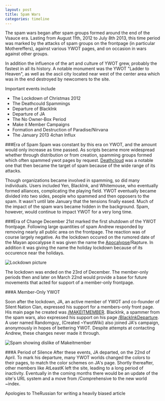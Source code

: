```yaml
---
layout: post
title: Spam Wars
categories: timeline
---
```


The spam wars began after spam groups formed around the end of the Vsauce era. Lasting from August 11th, 2012 to July 8th 2013, this time period was marked by the attacks of spam groups on the frontpage (in particular Mothereffers), against various YWOT pages, and on occasion in wars against other groups.

In addition the influence of the art and culture of YWOT grew, probably the fastest in all its history. A notable monument was the YWOT "Ladder to Heaven", as well as the ascii city located near west of the center area which was in the end destroyed by newcomers to the site.

Important events include

- The Lockdown of Christmas 2012
- The Deathcould Spammings
- Departure of BlackInk
- Departure of JA
- The No Owner-Box Period
- Make it Member Campaigns
- Formation and Destruction of Paradise/Nirvana
- The January 2013 4chan Influx

###Era of Spam
Spam was constant by this era on YWOT, and the amount would only increase as time passed. As scripts became more widespread whether through distribution or from creation, spamming groups formed which often spammed ywot pages by request. [Deathcloud](http://www.yourworldoftext.com/deathcloud) was a notable one that then became the target of spam because of the wide range of its attacks.

Though organizations became involved in spamming, so did many individuals. Users included Yen, BlackInk, and Whitemouse, who eventually formed alliances, complicating the playing field. YWOT eventually became divided into two sides, people who spammed and then opposers to the spam. It wasn't until late January that the tensions finally eased. Much of the impact of the spam wars became hidden in the background. Spam, however, would continue to impact YWOT for a very long time.

###Era of Change
December 21st marked the first shutdown of the YWOT frontpage. Following large quantities of spam Andrew responded by removing nearly all public area on the frontpage. The reaction was of course largely negative. As the lockdown occured on the rumored date of the Mayan apocalypse it was given the name the [Apocalypse](http://www.yourworldoftext.com/11_12_13)/Rapture. In addition it was giving the name the holiday lockdown because of its occurence near the holidays.

![Lockdown picture](https://raw.github.com/ywothistory/ywothistory.github.io/master/images/ywotlockdown.jpg)

The lockdown was ended on the 23rd of December. The member-only periods then and later on March 22nd would provide a base for future movements that acted for support of a member-only frontpage.

###A Member-Only YWOT


Soon after the lockdown, JA, an active member of YWOT and co-founder of Silent Nation Clan, expressed his support for a members-only front page. His main page he created was [/MAKEITMEMBER](http://yourworldoftext.com/makeitmember). BlackInk, a spammer from the spam wars, also expressed his support on his page [/BlackInkDeparture](http://yourworldoftext.com/BlackInkDeparture). A user named Randomguy_ (Created ~YwotWiki) also joined JA's campaign, anonymously in hopes of bettering YWOT. Despite attempts at contacting Andrew, these changes never made it through.

![Spam showing dislike of Makeitmember](https://raw.github.com/ywothistory/ywothistory.github.io/master/images/makeitmemberspam.jpg)

###A Period of Silence
After these events, JA departed, on the 22nd of April. To mark his departure, many YWOT worlds changed the colors to their pages, to match the color schemes on JA's page. Shortly thereafter, other members like AtLeastK left the site, leading to a long period of inactivity. Eventually in the coming months there would be an update of the site's URL system and a move from /Comprehensive to the new world ~index.

Apologies to TheRussian for writing a heavily biased article
